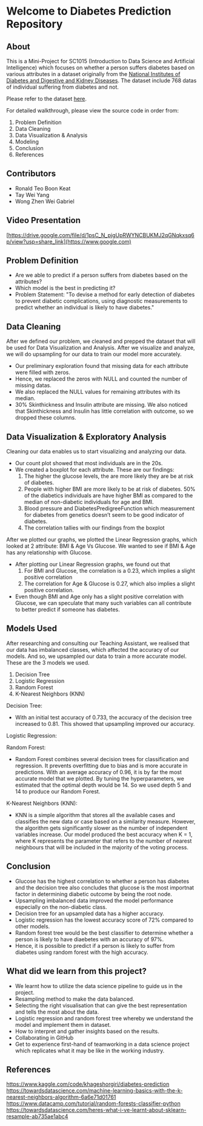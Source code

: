 # Welcome to Diabetes Prediction Repository

## About
This is a Mini-Project for SC1015 (Introduction to Data Science and Artificial Intelligence) which focuses on whether a person suffers diabetes based on various attributes in a dataset originally from the [National Institutes of Diabetes and Digestive and Kidney Diseases](https://www.kaggle.com/code/khageshorgiri/diabetes-prediction). The dataset include 768 datas of individual suffering from diabetes and not.

Please refer to the dataset [here](https://github.com/ronaldteo/Data-Science-Project/blob/f269bc2ba948eacc60f2842d6da8dc7013ad3ab9/diabetes.csv).

For detailed walkthrough, please view the source code in order from:

1. Problem Definition
2. Data Cleaning
3. Data Visualization & Analysis
4. Modeling
5. Conclusion
6. References

## Contributors
* Ronald Teo Boon Keat
* Tay Wei Yang
* Wong Zhen Wei Gabriel

## Video Presentation
[https://drive.google.com/file/d/1psC_N_pjgUpRWYNCBUKMJ2qGNqkxsq6p/view?usp=share_link](https://www.google.com)

## Problem Definition
* Are we able to predict if a person suffers from diabetes based on the attributes?
* Which model is the best in predicting it?
* Problem Statement: "To devise a method for early detection of diabetes to prevent diabetic complications, using diagnostic measurements to predict whether an individual is likely to have diabetes."

## Data Cleaning

After we defined our problem, we cleaned and prepped the dataset that will be used for Data Visualization and Analysis. After we visualize and analyze, we will do upsampling for our data to train our model more accurately. 

* Our preliminary exploration found that missing data for each attribute were filled with zeros.
* Hence, we replaced the zeros with NULL and counted the number of missing datas.
* We also replaced the NULL values for remaining attributes with its median.
* 30% Skinthickness and Insulin attribute are missing. We also noticed that Skinthickness and Insulin has little correlation with outcome, so we dropped these columns.

## Data Visualization & Exploratory Analysis

Cleaning our data enables us to start visualizing and analyzing our data.

* Our count plot showed that most individuals are in the 20s.
* We created a boxplot for each attribute. These are our findings:
  1) The higher the glucose levels, the are more likely they are be at risk of diabetes.
  2) People with higher BMI are more likely to be at risk of diabetes. 50% of the diabetics individuals are have higher BMI as compared to the median of non-diabetic individuals for age and BMI.
  3) Blood pressure and DiabetesPredigreeFunction which measurement for diabetes from genetics doesn’t seem to be good indicator of diabetes.
  4) The correlation tallies with our findings from the boxplot

After we plotted our graphs, we plotted the Linear Regression graphs, which looked at 2 attribute: BMI & Age Vs Glucose. We wanted to see if BMI & Age has any relationship with Glucose.

* After plotting our Linear Regression graphs, we found out that
  1) For BMI and Glucose, the correlation is a 0.23, which implies a slight positive correlation
  2) The correlation for Age & Glucose is 0.27, which also implies a slight positive correlation.
* Even though BMI and Age only has a slight positive correlation with Glucose, we can speculate that many such variables can all contribute to better predict if someone has diabetes. 

## Models Used

After researching and consulting our Teaching Assistant, we realised that our data has imbalanced classes, which affected the accuracy of our models. And so, we upsampled our data to train a more accurate model. These are the 3 models we used.
1. Decision Tree<br>
2. Logistic Regression<br>
3. Random Forest<br>
4. K-Nearest Neighbors (KNN)<br>

Decision Tree:
* With an initial test accuracy of 0.733, the accuracy of the decision tree increased to 0.81. This showed that upsampling improved our accuracy.

Logistic Regression: 

Random Forest: 
* Random Forest combines several decision trees for classification and regression. It prevents overfitting due to bias and is more accurate in predictions. With an average accuracy of 0.96, it is by far the most accurate model that we plotted. By tuning the hyperparameters, we estimated that the optimal depth would be 14. So we used depth 5 and 14 to produce our Random Forest.

K-Nearest Neighbors (KNN):
* KNN is a simple algorithm that stores all the available cases and classifies the new data or case based on a similarity measure. However, the algorithm gets significantly slower as the number of independent variables increase. Our model produced the best accuracy when K = 1, where K represents the parameter that refers to the number of nearest neighbours that will be included in the majority of the voting process.

## Conclusion
* Glucose has the highest correlation to whether a person has diabetes and the decision tree also concludes that glucose is the most importnat factor in determining diabetic outcome by being the root node.
* Upsampling imbalanced data improved the model performance especially on the non-diabetic class.
* Decision tree for an upsampled data has a higher accuracy.
* Logistic regression has the lowest accuracy score of 72% compared to other models.
* Random forest tree would be the best classifier to determine whether a person is likely to have diaebetes with an accuracy of 97%.
* Hence, it is possible to predict if a person is likely to suffer from diabetes using random forest with the high accuracy.

## What did we learn from this project?
* We learnt how to utilize the data science pipeline to guide us in the project.
* Resampling method to make the data balanced.
* Selecting the right visualisation that can give the best representation and tells the most about the data.
* Logistic regression and random forest tree whereby we understand the model and implement them in dataset.
* How to interpret and gather insights based on the results.
* Collaborating in GitHub
* Get to experience first-hand of teamworking in a data science project which replicates what it may be like in the working industry.

## References
https://www.kaggle.com/code/khageshorgiri/diabetes-prediction </br>
https://towardsdatascience.com/machine-learning-basics-with-the-k-nearest-neighbors-algorithm-6a6e71d01761
https://www.datacamp.com/tutorial/random-forests-classifier-python
https://towardsdatascience.com/heres-what-i-ve-learnt-about-sklearn-resample-ab735ae1abc4

